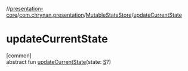 //[presentation-core](../../../index.md)/[com.chrynan.presentation](../index.md)/[MutableStateStore](index.md)/[updateCurrentState](update-current-state.md)

# updateCurrentState

[common]\
abstract fun [updateCurrentState](update-current-state.md)(state: [S](index.md)?)
